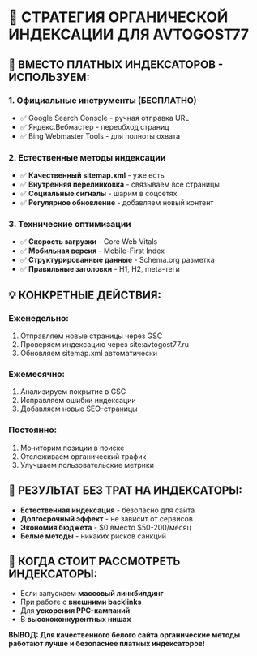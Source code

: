 # 🚀 СТРАТЕГИЯ ОРГАНИЧЕСКОЙ ИНДЕКСАЦИИ ДЛЯ AVTOGOST77

## 🎯 ВМЕСТО ПЛАТНЫХ ИНДЕКСАТОРОВ - ИСПОЛЬЗУЕМ:

### **1. Официальные инструменты (БЕСПЛАТНО)**
- ✅ Google Search Console - ручная отправка URL
- ✅ Яндекс.Вебмастер - переобход страниц
- ✅ Bing Webmaster Tools - для полноты охвата

### **2. Естественные методы индексации**
- ✅ **Качественный sitemap.xml** - уже есть
- ✅ **Внутренняя перелинковка** - связываем все страницы
- ✅ **Социальные сигналы** - шарим в соцсетях
- ✅ **Регулярное обновление** - добавляем новый контент

### **3. Технические оптимизации**
- ✅ **Скорость загрузки** - Core Web Vitals
- ✅ **Мобильная версия** - Mobile-First Index
- ✅ **Структурированные данные** - Schema.org разметка
- ✅ **Правильные заголовки** - H1, H2, meta-теги

## 💡 КОНКРЕТНЫЕ ДЕЙСТВИЯ:

### **Еженедельно:**
1. Отправляем новые страницы через GSC
2. Проверяем индексацию через site:avtogost77.ru
3. Обновляем sitemap.xml автоматически

### **Ежемесячно:**
1. Анализируем покрытие в GSC
2. Исправляем ошибки индексации
3. Добавляем новые SEO-страницы

### **Постоянно:**
1. Мониторим позиции в поиске
2. Отслеживаем органический трафик
3. Улучшаем пользовательские метрики

## 🎯 РЕЗУЛЬТАТ БЕЗ ТРАТ НА ИНДЕКСАТОРЫ:

- **Естественная индексация** - безопасно для сайта
- **Долгосрочный эффект** - не зависит от сервисов
- **Экономия бюджета** - $0 вместо $50-200/месяц
- **Белые методы** - никаких рисков санкций

## 🚨 КОГДА СТОИТ РАССМОТРЕТЬ ИНДЕКСАТОРЫ:

- Если запускаем **массовый линкбилдинг**
- При работе с **внешними backlinks**
- Для **ускорения PPC-кампаний**
- В **высококонкурентных нишах**

**ВЫВОД: Для качественного белого сайта органические методы работают лучше и безопаснее платных индексаторов!**